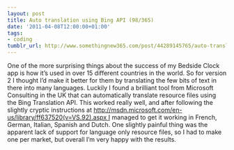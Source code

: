 ```yaml
---
layout: post
title: Auto translation using Bing API (98/365)
date: '2011-04-08T12:00:00+01:00'
tags:
- coding
tumblr_url: http://www.somethingnew365.com/post/44289145765/auto-translation-using-bing-api-98365
---
```

One of the more surprising things about the success of my Bedside Clock app is how it’s used in over 15 different countries in the world. So for version 2 I thought I’d make it better for them by translating the few bits of text in there into many languages.
Luckily I found a brilliant tool from Microsoft Consulting in the UK that can automatically translate resource files using the Bing Translation API. This worked really well, and after following the slightly cryptic instructions at http://msdn.microsoft.com/en-us/library/ff637520(v=VS.92).aspx I managed to get it working in French, German, Italian, Spanish and Dutch.
One slightly painful thing was the apparent lack of support for language only resource files, so I had to make one per market, but overall I’m very happy with the results.

